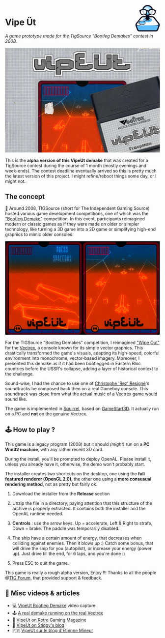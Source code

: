 <img src="img/tigslogo.png" align="right" width="80"/>

# Vipe Üt

_A game prototype made for the TigSource "Bootleg Demakes" contest in 2008._

[![Vipe Ut cover](img/vipeut_cover_thumb.png)](img/vipeut_cover_HD.png)

This is the **alpha version of this VipeUt demake** that was created for a TigSource contest during the course of 1 month (mostly evenings and week-ends). The contest deadline eventually arrived so this is pretty much the latest version of this project. I might refine/reboot things some day, or I might not.

## The concept

:tiger: Around 2008, TIGSource (short for The Independent Gaming Source) hosted various game development competitions, one of which was the ["Bootleg Demake"](https://www.tigsource.com/2008/08/01/tigcompo-bootleg-demakes/) competition. In this event, participants reimagined modern or classic games as if they were made on older or simpler technology, like turning a 3D game into a 2D game or simplifying high-end graphics to mimic older consoles.

![Vipe Ut screenshots](img/vipeut_presentation.png)

For the TIGSource "Bootleg Demakes" competition, I reimagined ["Wipe Out"](https://www.youtube.com/watch?v=XASEBvDri4U) for the [Vectrex](https://en.wikipedia.org/wiki/Vectrex), a console known for its simple vector graphics. This drastically transformed the game's visuals, adapting its high-speed, colorful environment into monochrome, vector-based imagery. Moreover, I presented this demake as if it had been bootlegged in Eastern Bloc countries before the USSR's collapse, adding a layer of historical context to the challenge.

Sound-wise, I had the chance to use one of [Christophe 'Rez' Resigné](https://twitter.com/chiptune)'s soundtracks he composed back then on a real Gameboy console. This soundtrack was close from what the actual music of a Vectrex game would sound like.

The game is implemented in [Squirrel](https://github.com/albertodemichelis/squirrel), based on [GameStart3D](https://www.youtube.com/@GameStart3D/videos). It actually run on a PC and **not** on the genuine Vectrex.

## :joystick: How to play ?

This game is a legacy program (2008) but it should _(might)_ run on a **PC Win32 machine**, with any rather recent 3D card.

During the install, you'll be prompted to deploy OpenAL. Please install it, unless you already have it, otherwise, the demo won't probably start.

The installer creates two shortcuts on the desktop, one using the **full featured renderer (OpenGL 2.0)**, the other one using a **more consusual rendering method**, not as pretty but fairly ok.

1. Download the installer from the **Release** section

2. Unzip the file in a directory, paying attention that this structure of the archive is properly extracted. It contains both the installer and the OpenAL runtime needed.

3. **Controls** : use the arrow keys. Up = accelerate, Left & Right to strafe, Down = brake. The paddle was temporarily disabled.

4. The ship have a certain amount of energy, that decreases when colliding against enemies. Then it blows up :)
Catch some bonus, that will drive the ship for you (autopilot), or increase your energy (power up). Just drive till the end, for 6 laps, and you're done :)

5. Press ESC to quit the game.

This game is really a rough alpha version, Enjoy !!!
Thanks to all the people  @[TIG Forum](https://forums.tigsource.com/index.php?topic=2422.0), that provided support & feedback.

## :vhs: Misc videos & articles

- :computer: [VipeUt Bootleg Demake](https://www.youtube.com/watch?v=WAhoYAiNYAI) video capture
- :joystick: [A real demake running on the real Vectrex](https://www.youtube.com/watch?v=1uM52IyuvSw)
- :newspaper: [VipeUt on Retro Gaming Magazine](https://web.archive.org/web/20150315020739/http://retrogamingmagazine.com/2015/03/12/vipeut-asks-what-would-wipeout-look-like-on-vectrex/)
- :memo: [VipeUt on Stiggy's blog](https://stiggyblog.wordpress.com/2011/10/22/retro-demake-vipeut/)
- :fr: [VipeUt sur le blog d'Etienne Mineur](https://web.archive.org/web/20081016070653/http://www.my-os.net/blog/index.php?2008/10/13/1136-les-demakes)
